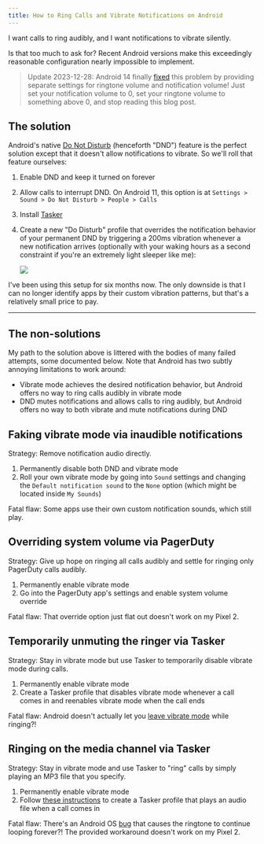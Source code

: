 ```yaml
---
title: How to Ring Calls and Vibrate Notifications on Android
---
```


I want calls to ring audibly, and I want notifications to vibrate silently.

Is that too much to ask for? Recent Android versions make this exceedingly reasonable configuration nearly impossible to implement.

> Update 2023-12-28: Android 14 finally [fixed](https://chromeunboxed.com/android-14-notification-ringtone-split-in-two) this problem by providing separate settings for ringtone volume and notification volume! Just set your notification volume to 0, set your ringtone volume to something above 0, and stop reading this blog post.

## The solution

Android's native [Do Not Disturb](https://support.google.com/android/answer/9069335?hl=en) (henceforth "DND") feature is the perfect solution except that it doesn't allow notifications to vibrate. So we'll roll that feature ourselves:

1. Enable DND and keep it turned on forever
1. Allow calls to interrupt DND. On Android 11, this option is at `Settings > Sound > Do Not Disturb > People > Calls`
1. Install [Tasker](https://play.google.com/store/apps/details?id=net.dinglisch.android.taskerm)
1. Create a new "Do Disturb" profile that overrides the notification behavior of your permanent DND by triggering a 200ms vibration whenever a new notification arrives (optionally with your waking hours as a second constraint if you're an extremely light sleeper like me):

   ![](/img/do-disturb.png)

I've been using this setup for six months now. The only downside is that I can no longer identify apps by their custom vibration patterns, but that's a relatively small price to pay.

---

## The non-solutions

My path to the solution above is littered with the bodies of many failed attempts, some documented below. Note that Android has two subtly annoying limitations to work around:

- Vibrate mode achieves the desired notification behavior, but Android offers no way to ring calls audibly in vibrate mode
- DND mutes notifications and allows calls to ring audibly, but Android offers no way to both vibrate and mute notifications during DND

## Faking vibrate mode via inaudible notifications

Strategy: Remove notification audio directly.

1. Permanently disable both DND and vibrate mode
1. Roll your own vibrate mode by going into `Sound` settings and changing the `Default notification sound` to the `None` option (which might be located inside `My Sounds`)

Fatal flaw: Some apps use their own custom notification sounds, which still play.

## Overriding system volume via PagerDuty

Strategy: Give up hope on ringing all calls audibly and settle for ringing only PagerDuty calls audibly.

1. Permanently enable vibrate mode
1. Go into the PagerDuty app's settings and enable system volume override

Fatal flaw: That override option just flat out doesn't work on my Pixel 2.

## Temporarily unmuting the ringer via Tasker

Strategy: Stay in vibrate mode but use Tasker to temporarily disable vibrate mode during calls.

1. Permanently enable vibrate mode
1. Create a Tasker profile that disables vibrate mode whenever a call comes in and reenables vibrate mode when the call ends

Fatal flaw: Android doesn't actually let you [leave vibrate mode](http://tasker.wikidot.com/alwaysringonimportantcontact) while ringing?!

## Ringing on the media channel via Tasker

Strategy: Stay in vibrate mode and use Tasker to "ring" calls by simply playing an MP3 file that you specify.

1. Permanently enable vibrate mode
1. Follow [these instructions](http://tasker.wikidot.com/alwaysringonimportantcontact) to create a Tasker profile that plays an audio file when a call comes in

Fatal flaw: There's an Android OS [bug](https://android.stackexchange.com/questions/139524/turn-ringer-to-loud-from-vibrate-when-a-particular-contact-calls#comment178601_139525) that causes the ringtone to continue looping forever?! The provided workaround doesn't work on my Pixel 2.
